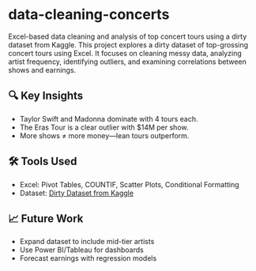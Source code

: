 # data-cleaning-concerts
Excel-based data cleaning and analysis of top concert tours using a dirty dataset from Kaggle.
This project explores a dirty dataset of top-grossing concert tours using Excel. It focuses on cleaning messy data, analyzing artist frequency, identifying outliers, and examining correlations between shows and earnings.

## 🔍 Key Insights
- Taylor Swift and Madonna dominate with 4 tours each.
- The Eras Tour is a clear outlier with $14M per show.
- More shows ≠ more money—lean tours outperform.

## 🛠 Tools Used
- Excel: Pivot Tables, COUNTIF, Scatter Plots, Conditional Formatting
- Dataset: [Dirty Dataset from Kaggle](https://www.kaggle.com/datasets/martinkanju/dirty-dataset-to-practice-data-cleaning)

## 📈 Future Work
- Expand dataset to include mid-tier artists
- Use Power BI/Tableau for dashboards
- Forecast earnings with regression models
